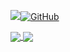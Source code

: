 <a href="https://github.com/husseinhj/"><img src="https://camo.githubusercontent.com/38bf262e2c177202fedef68851784c63dad5bb64/68747470733a2f2f6b6f6d617265762e636f6d2f67687076632f3f757365726e616d653d6172736869616d69646f73"><img alt="GitHub" src="https://img.shields.io/badge/dynamic/json?logo=github&label=GitHub+Followers&labelColor=282c34&color=181717&query=%24.data.totalSubs&url=https%3A%2F%2Fapi.spencerwoo.com%2Fsubstats%2F%3Fsource%3Dgithub%26queryKey%3Dhusseinhj&longCache=true">
</a>

<a href="https://github.com/husseinhj/">
  <img align="center" src="https://github-readme-stats.vercel.app/api?username=husseinhj&count_private=true&include_all_commits=true&show_icons=true&include_all_commits&bg_color=30,e96443,904e95&title_color=fff&text_color=fff&hide=contribs,prs" />
</a>
<a href="https://github.com/husseinhj/">
  <img align="center" src="https://github-readme-stats.vercel.app/api/top-langs/?username=husseinhj&count_private=true&bg_color=30,e96443,904e95&title_color=fff&text_color=fff&layout=compact" />
</a>

